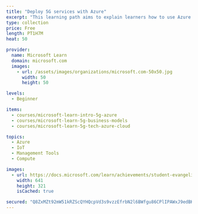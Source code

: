 ```yaml
---
title: "Deploy 5G services with Azure"
excerpt: "This learning path aims to explain learners how to use Azure to deploy 5G services"
type: collection
price: Free
length: PT1H7M
heat: 50

provider:
  name: Microsoft Learn
  domain: microsoft.com
  images:
    - url: /assets/images/organizations/microsoft.com-50x50.jpg
      width: 50
      height: 50

levels:
  - Beginner

items:
  - courses/microsoft-learn-intro-5g-azure
  - courses/microsoft-learn-5g-business-models
  - courses/microsoft-learn-5g-tech-azure-cloud

topics:
  - Azure
  - IoT
  - Management Tools
  - Compute

images:
  - url: https://docs.microsoft.com/learn/achievements/student-evangelism/introduction-5g-services-on-azure-social.png
    width: 641
    height: 321
    isCached: true

secured: "Q8ZxMZt92mW51kRZScQYHQcpVd3s9vzzEfrbN2l6BWfgu86CPlIPAWxJ9edBKl7iYu+N4tZBIW3ylBrf2QS95c0AU2ErVIAPj/iYwhEfo0O3+jkct5zvkooVj4zeou8qeMOkjY6ig2CeU2Lqw9Het4AJa5n6Nqlq8tWvh9xCtHORERMiWMpDbkRs8avKB0UXSOHMGGdfnWUTxfc+CHn2qC2PUlP7Qxk0nDSJiHWsVRuoZOqmlyCgyjJI2nzw/f4NKqO9m4B+RjkclhbG/NdFNIq+xtA7sUufRDdTArknObUGcHyNmfoL5Pj5+0V5OVOyJBQrf9z3srbkhaCRKaXv/Ytk+xwnAnQoopGngH9DgvA=;TumCYvqx9FJlhRFdwtOcEA=="
---
```


